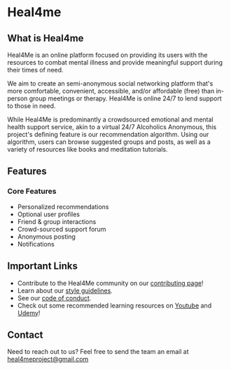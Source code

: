 # Heal4me

## What is Heal4me
Heal4Me is an online platform focused on providing its users with the resources to combat mental illness and provide meaningful support during their times of need. 

We aim to create an semi-anonymous social networking platform that's more comfortable, convenient, accessible, and/or affordable (free) than in-person group meetings or therapy. Heal4Me is online 24/7 to lend support to those in need.

While Heal4Me is predominantly a crowdsourced emotional and mental health support service, akin to a virtual 24/7 Alcoholics Anonymous, this project's defining feature is our recommendation algorithm. Using our algorithm, users can browse suggested groups and posts, as well as a variety of resources like books and meditation tutorials.

## Features

### Core Features
- Personalized recommendations
- Optional user profiles
- Friend & group interactions
- Crowd-sourced support forum
- Anonymous posting
- Notifications
 
## Important Links
- Contribute to the Heal4Me community on our [contributing page](https://github.com/zacknawrocki/Heal4me/blob/master/media/CONTRIBUTING.md)! 
- Learn about our [style guidelines](https://github.com/zacknawrocki/Heal4me/blob/master/media/STYLE_GUIDELINES.md).
- See our [code of conduct](https://github.com/zacknawrocki/Heal4me/blob/master/media/CODE_OF_CONDUCT.md).
- Check out some recommended learning resources on [Youtube](https://www.youtube.com/playlist?list=PLPgx4r0FGixm5SZqE6KEPt9n8oLqFi57h) and [Udemy](https://www.udemy.com/course/mern-stack-front-to-back/)!

## Contact
Need to reach out to us? Feel free to send the team an email at heal4meproject@gmail.com
